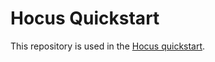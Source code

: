 # Hocus Quickstart

This repository is used in the [Hocus quickstart](https://hocus.dev/docs/installation/quickstart).
